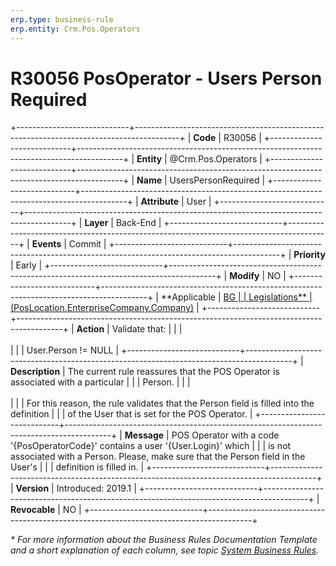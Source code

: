 ```yaml
---
erp.type: business-rule
erp.entity: Crm.Pos.Operators
---
```


# R30056 PosOperator - Users Person Required
+----------------------------+-----------------------------------------------------------------------------------------+
| **Code**                   | R30056                                                                                  |
+----------------------------+-----------------------------------------------------------------------------------------+
| **Entity**                 | @Crm.Pos.Operators                                                                      |
+----------------------------+-----------------------------------------------------------------------------------------+
| **Name**                   | UsersPersonRequired                                                                     |
+----------------------------+-----------------------------------------------------------------------------------------+
| **Attribute**              | User                                                                                    |
+----------------------------+-----------------------------------------------------------------------------------------+
| **Layer**                  | Back-End                                                                                |
+----------------------------+-----------------------------------------------------------------------------------------+
| **Events**                 | Commit                                                                                  |
+----------------------------+-----------------------------------------------------------------------------------------+
| **Priority**               | Early                                                                                   |
+----------------------------+-----------------------------------------------------------------------------------------+
| **Modify**                 | NO                                                                                      |
+----------------------------+-----------------------------------------------------------------------------------------+
| **Applicable               | [BG                                                                                     |
| Legislations**             | (PosLocation.EnterpriseCompany.Company)](xref:applicable-legislations)                  |
+----------------------------+-----------------------------------------------------------------------------------------+
| **Action**                 | Validate that:                                                                          |
|                            | <br/><br/>                                                                              |
|                            | User.Person != NULL                                                                     |
+----------------------------+-----------------------------------------------------------------------------------------+
| **Description**            | The current rule reassures that the POS Operator is associated with a particular        |
|                            | Person.                                                                                 |
|                            | <br/><br/>                                                                              |
|                            | For this reason, the rule validates that the Person field is filled into the definition |
|                            | of the User that is set for the POS Operator.                                           |
+----------------------------+-----------------------------------------------------------------------------------------+
| **Message**                | POS Operator with a code \'{PosOperatorCode}\' contains a user \'{User.Login}\' which   |
|                            | is not associated with a Person. Please, make sure that the Person field in the User\'s |
|                            | definition is filled in.                                                                |
+----------------------------+-----------------------------------------------------------------------------------------+
| **Version**                | Introduced: 2019.1                                                                      |
+----------------------------+-----------------------------------------------------------------------------------------+
| **Revocable**              | NO                                                                                      |
+----------------------------+-----------------------------------------------------------------------------------------+

*\* For more information about the Business Rules Documentation Template and a short explanation of each column, see
topic [System Business Rules](../templates/template-description-system-business-rules.md).*
